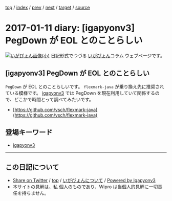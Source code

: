 [top](../index.html) 
 / [index](index.html) 
 / [prev](ig170110.html) 
 / [next](ig170112.html) 
 / [target](http://www.igapyon.jp/igapyon/diary/2017/ig170111.html) 
 / [source](https://github.com/igapyon/diary/blob/master/2017/ig170111.src.md) 

2017-01-11 diary: [igapyonv3] PegDown が EOL とのことらしい
=====================================================================================================
[![いがぴょん画像(小)](http://www.igapyon.jp/igapyon/diary/images/iga200306s.jpg "いがぴょん")](http://www.igapyon.jp/igapyon/diary/memo/memoigapyon.html) 日記形式でつづる [いがぴょん](http://www.igapyon.jp/igapyon/diary/memo/memoigapyon.html)コラム ウェブページです。

## [igapyonv3] PegDown が EOL とのことらしい

`PegDown` が EOL とのことらしいです。
`flexmark-java` が乗り換え先に推奨されている模様です。
[igapyonv3](../keyword/igapyonv3.html) では PegDown を現在利用していて関係するので、どこかで時間とって調べてみたいです。

* [https://github.com/vsch/flexmark-java](https://github.com/vsch/flexmark-java)

## 登場キーワード

* [igapyonv3](../keyword/igapyonv3.html)

----------------------------------------------------------------------------------------------------

## この日記について

* [Share on Twitter](https://twitter.com/intent/tweet?hashtags=igapyon%2Cdiary%2C%E3%81%84%E3%81%8C%E3%81%B4%E3%82%87%E3%82%93%2Cigapyonv3&text=%5Bigapyonv3%5D+PegDown+%E3%81%8C+EOL+%E3%81%A8%E3%81%AE%E3%81%93%E3%81%A8%E3%82%89%E3%81%97%E3%81%84&url=http%3A%2F%2Fwww.igapyon.jp%2Figapyon%2Fdiary%2F2017%2Fig170111.html) / [top](../index.html) / [いがぴょんについて](http://www.igapyon.jp/igapyon/diary/memo/memoigapyon.html) / [Powered by Igapyonv3](https://github.com/igapyon/igapyonv3)
* 本サイトの見解は、私 個人のものであり、Wipro は当個人的見解に一切責任を持ちません。 

